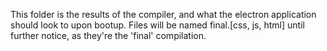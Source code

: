 This folder is the results of the compiler, and what the electron application should look to upon bootup. Files will be named final.[css, js, html] until further notice, as they're the 'final' compilation.

